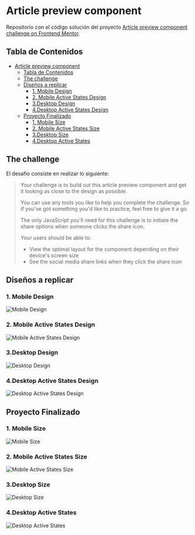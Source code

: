 # Article preview component

Repositorio con el código solución del proyecto [Article preview component challenge on Frontend Mentor](https://www.frontendmentor.io/challenges/article-preview-component-dYBN_pYFT).

## Tabla de Contenidos

- [Article preview component](#article-preview-component)
  - [Tabla de Contenidos](#tabla-de-contenidos)
  - [The challenge](#the-challenge)
  - [Diseños a replicar](#diseños-a-replicar)
    - [1. Mobile Design](#1-mobile-design)
    - [2. Mobile Active States Design](#2-mobile-active-states-design)
    - [3.Desktop Design](#3desktop-design)
    - [4.Desktop Active States Design](#4desktop-active-states-design)
  - [Proyecto Finalizado](#proyecto-finalizado)
    - [1. Mobile Size](#1-mobile-size)
    - [2. Mobile Active States Size](#2-mobile-active-states-size)
    - [3.Desktop Size](#3desktop-size)
    - [4.Desktop Active States](#4desktop-active-states)

## The challenge

El desafío consiste en realizar lo siguiente:

> Your challenge is to build out this article preview component and get it looking as close to the design as possible.
>
> You can use any tools you like to help you complete the challenge. So if you've got something you'd like to practice, feel free to give it a go.
>
> The only JavaScript you'll need for this challenge is to initiate the share options when someone clicks the share icon.
>
> Your users should be able to:
>
> - View the optimal layout for the component depending on their device's screen size
> - See the social media share links when they click the share icon

## Diseños a replicar

### 1. Mobile Design

![Mobile Design](./screenshots/mobile-design.jpg)

### 2. Mobile Active States Design

![Mobile Active States Design](./screenshots/mobile-active-state.jpg)

### 3.Desktop Design

![Desktop Design](./screenshots/desktop-design.jpg)

### 4.Desktop Active States Design

![Desktop Active States Design](./screenshots/desktop-active-state.jpg)

## Proyecto Finalizado

### 1. Mobile Size

![Mobile Size](./screenshots/mobile_waldo.webp)

### 2. Mobile Active States Size

![Mobile Active States Size](./screenshots/mobile_active_waldo.webp)

### 3.Desktop Size

![Desktop Size](./screenshots/desktop_waldo.webp)

### 4.Desktop Active States

![Desktop Active States](./screenshots/desktop_active_waldo.webp)
